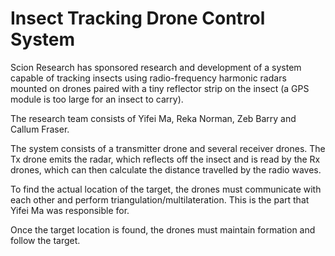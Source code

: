 # Insect Tracking Drone Control System
Scion Research has sponsored research and development of a system capable of tracking insects using radio-frequency harmonic radars mounted on drones paired with a tiny reflector strip on the insect (a GPS module is too large for an insect to carry).
  
The research team consists of Yifei Ma, Reka Norman, Zeb Barry and Callum Fraser.  
  
The system consists of a transmitter drone and several receiver drones. The Tx drone emits the radar, which reflects off the insect and is read by the Rx drones, which can then calculate the distance travelled by the radio waves.  
  
To find the actual location of the target, the drones must communicate with each other and perform triangulation/multilateration. This is the part that Yifei Ma was responsible for.

Once the target location is found, the drones must maintain formation and follow the target.
